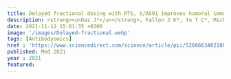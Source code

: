 ```yaml
---
title: Delayed fractional dosing with RTS, S/AS01 improves humoral immunity to malaria via a balance of polyfunctional NANP6-and Pf16-specific antibodies
description: <strong><u>Das J*</u></strong>, Fallon J K*, Yu T C*, Michell A, Suscovich T J, Linde C, Natarajan H, Weiner J, Coccia M, Gregory S, Ackerman M E, Bergmann-Leitner E, Fontana L, Dutta S, Lauffenburger D A, Jongert E, Wille-Reece U, Alter G
date: 2021-11-12 15:01:35 +0300
image: '/images/Delayed-fractional.webp'
tags: [Antibodyomics]
href : 'https://www.sciencedirect.com/science/article/pii/S2666634021003433?via%3Dihub'
published: Med 2021
year : 2021 
featured:
---
```

 
